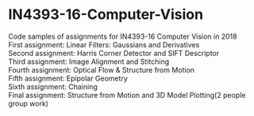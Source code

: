 # IN4393-16-Computer-Vision
Code samples of assignments for IN4393-16 Computer Vision in 2018  
First assignment: Linear Filters: Gaussians and Derivatives  
Second assignment: Harris Corner Detector and SIFT Descriptor  
Third assignment: Image Alignment and Stitching  
Fourth assignment: Optical Flow & Structure from Motion  
Fifth assignment: Epipolar Geometry  
Sixth assignment: Chaining  
Final assignment: Structure from Motion and 3D Model Plotting(2 people group work)
